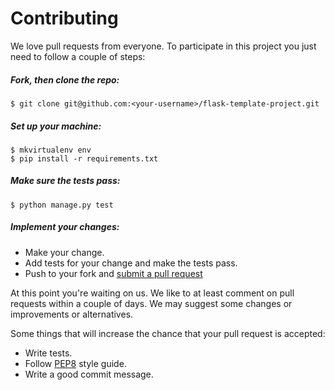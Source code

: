 # Contributing

We love pull requests from everyone. To participate in this project you just need to follow a couple of steps: 

##### Fork, then clone the repo:
    
    $ git clone git@github.com:<your-username>/flask-template-project.git

##### Set up your machine:

    $ mkvirtualenv env
    $ pip install -r requirements.txt

##### Make sure the tests pass:

    $ python manage.py test

##### Implement your changes:

* Make your change. 
* Add tests for your change and make the tests pass.
* Push to your fork and [submit a pull request](https://github.com/andreffs18/flask-template-project/compare)



At this point you're waiting on us. We like to at least comment on pull requests
within a couple of days. We may suggest some changes or improvements or alternatives.

Some things that will increase the chance that your pull request is accepted:

* Write tests.
* Follow [PEP8](https://www.python.org/dev/peps/pep-0008/) style guide.
* Write a good commit message.

